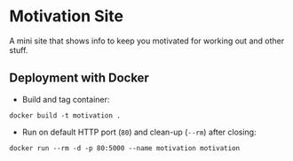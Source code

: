 # Motivation Site

A mini site that shows info to keep you motivated for working out and other stuff.

## Deployment with Docker

* Build and tag container:
```
docker build -t motivation .
```

* Run on default HTTP port (`80`) and clean-up (`--rm`) after closing:
```
docker run --rm -d -p 80:5000 --name motivation motivation
```
